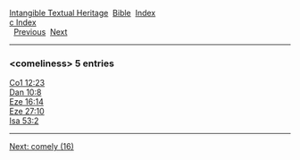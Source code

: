 [Intangible Textual Heritage](../../index)  [Bible](../index) 
[Index](index)   
[c Index](_c_)  
  [Previous](c02303)  [Next](c02305) 

------------------------------------------------------------------------

### &lt;comeliness&gt; 5 entries

[Co1 12:23](../kjv/co1012.htm#023)  
[Dan 10:8](../kjv/dan010.htm#008)  
[Eze 16:14](../kjv/eze016.htm#014)  
[Eze 27:10](../kjv/eze027.htm#010)  
[Isa 53:2](../kjv/isa053.htm#002)  

------------------------------------------------------------------------

[Next: comely (16)](c02305)
